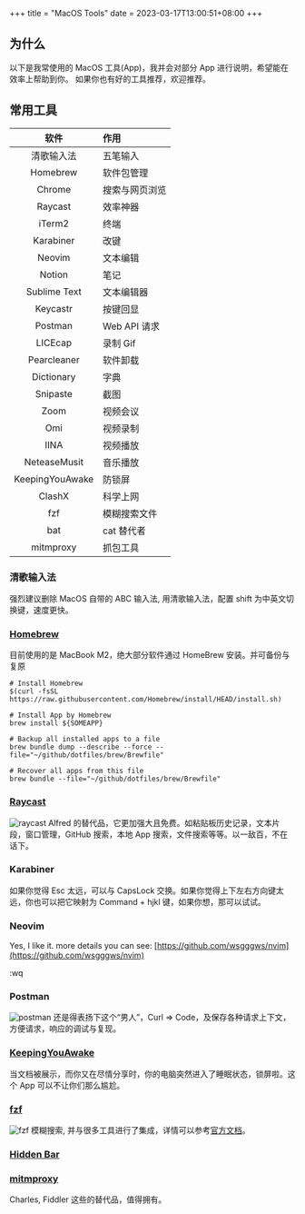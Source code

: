 +++
title = "MacOS Tools"
date = 2023-03-17T13:00:51+08:00
+++

## 为什么

以下是我常使用的 MacOS 工具(App)，我并会对部分 App 进行说明，希望能在效率上帮助到你。
如果你也有好的工具推荐，欢迎推荐。

## 常用工具

|      软件       | 作用           |
| :-------------: | :------------- |
|   清歌输入法    | 五笔输入       |
|    Homebrew     | 软件包管理     |
|     Chrome      | 搜索与网页浏览 |
|     Raycast     | 效率神器       |
|     iTerm2      | 终端           |
|    Karabiner    | 改键           |
|     Neovim      | 文本编辑       |
|     Notion      | 笔记           |
|  Sublime Text   | 文本编辑器     |
|    Keycastr     | 按键回显       |
|     Postman     | Web API 请求   |
|     LICEcap     | 录制 Gif       |
|   Pearcleaner   | 软件卸载       |
|   Dictionary    | 字典           |
|    Snipaste     | 截图           |
|      Zoom       | 视频会议       |
|       Omi       | 视频录制       |
|      IINA       | 视频播放       |
|  NeteaseMusit   | 音乐播放       |
| KeepingYouAwake | 防锁屏         |
|     ClashX      | 科学上网       |
|       fzf       | 模糊搜索文件   |
|       bat       | cat 替代者     |
|    mitmproxy    | 抓包工具       |

### 清歌输入法

强烈建议删除 MacOS 自带的 ABC 输入法, 用清歌输入法，配置 shift 为中英文切换键，速度更快。

### [Homebrew](https://brew.sh/)

目前使用的是 MacBook M2，绝大部分软件通过 HomeBrew 安装。并可备份与复原

```
# Install Homebrew
$(curl -fsSL https://raw.githubusercontent.com/Homebrew/install/HEAD/install.sh)

# Install App by Homebrew
brew install ${SOMEAPP}

# Backup all installed apps to a file
brew bundle dump --describe --force --file="~/github/dotfiles/brew/Brewfile"

# Recover all apps from this file
brew bundle --file="~/github/dotfiles/brew/Brewfile"
```

### [Raycast](https://www.raycast.com/)

![raycast](/images/macos-tools/raycast.png)
Alfred 的替代品，它更加强大且免费。如粘贴板历史记录，文本片段，窗口管理，GitHub 搜索，本地 App 搜索，文件搜索等等。以一敌百，不在话下。

### Karabiner

如果你觉得 Esc 太远，可以与 CapsLock 交换。如果你觉得上下左右方向键太远，你也可以把它映射为 Command + hjkl 键，如果你想，那可以试试。

### Neovim

Yes, I like it. more details you can see: [https://github.com/wsgggws/nvim](https://github.com/wsgggws/nvim)

:wq

### Postman

![postman](/images/macos-tools/postman.jpg)
还是得表扬下这个“男人”，Curl => Code，及保存各种请求上下文，方便请求，响应的调试与复现。

### [KeepingYouAwake](https://keepingyouawake.app/)

当文档被展示，而你又在尽情分享时，你的电脑突然进入了睡眠状态，锁屏啦。这个 App 可以不让你们那么尴尬。

### [fzf](https://github.com/junegunn/fzf)

![fzf](/images/macos-tools/fzf.png)
模糊搜索, 并与很多工具进行了集成，详情可以参考[官方文档](https://github.com/junegunn/fzf)。

### [Hidden Bar](https://apps.apple.com/us/app/hidden-bar/id1452453066?mt=12)

### [mitmproxy](https://mitmproxy.org/)

Charles, Fiddler 这些的替代品，值得拥有。
